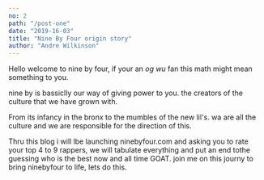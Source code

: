 ```yaml
---
no: 2
path: "/post-one"
date: "2019-16-03"
title: "Nine By Four origin story"
author: "Andre Wilkinson"
---
```


Hello welcome to nine by four, if your an *og wu* fan this math might mean something to you.

nine by is bassiclly our way of giving power to you. the creators of the culture that we have grown with.

From its infancy in the bronx to the mumbles of the new lil's. wa are all the culture and we are responsible for the direction of this.

Thru this blog i will lbe launching ninebyfour.com and asking you to rate your top 4 to 9 rappers, we will tabulate everything and put an end tothe guessing who is the best now and all time GOAT. join me on this journy to bring ninebyfour to life, lets do this.